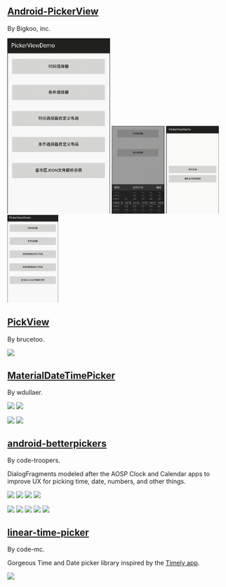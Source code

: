 
## [Android-PickerView](https://github.com/Bigkoo/Android-PickerView)

By Bigkoo, inc.

<img src="https://github.com/Bigkoo/Android-PickerView/raw/master/preview/timepicker.gif" height="400"/> <img src="https://github.com/Bigkoo/Android-PickerView/raw/master/preview/timepicker_night.gif" height="200"/> <img src="https://github.com/Bigkoo/Android-PickerView/raw/master/preview/JsonData.gif" height="200"/> <img src="https://github.com/Bigkoo/Android-PickerView/raw/master/preview/CustomLayout.gif" height="200"/>

## [PickView](https://github.com/brucetoo/PickView)

By brucetoo.
 
![](https://github.com/brucetoo/PickView/raw/master/datepick.gif)

## [MaterialDateTimePicker](https://github.com/wdullaer/MaterialDateTimePicker)

By wdullaer.

<img src="https://camo.githubusercontent.com/e72e9ce81a905baac712a2e3c74ac47408f65b8e/68747470733a2f2f7261772e6769746875622e636f6d2f7764756c6c6165722f4d6174657269616c4461746554696d655069636b65722f67682d70616765732f696d616765732f646174655f7069636b65725f76322e706e67" width="120"> <img src="https://camo.githubusercontent.com/c6bd4e0aad3764694793ac224672aedaa8e8a35b/68747470733a2f2f7261772e6769746875622e636f6d2f7764756c6c6165722f4d6174657269616c4461746554696d655069636b65722f67682d70616765732f696d616765732f74696d655f7069636b65725f76322e706e67" width="120">

<img src="https://camo.githubusercontent.com/1467c2b5d209d68aef8ac96cc6bdc28a6c2b1f3d/68747470733a2f2f7261772e6769746875622e636f6d2f7764756c6c6165722f4d6174657269616c4461746554696d655069636b65722f67682d70616765732f696d616765732f646174655f7069636b65722e706e67" width="120"> <img src="https://camo.githubusercontent.com/968ac1b84bfe4514fabf2c25c94a1381d3af3973/68747470733a2f2f7261772e6769746875622e636f6d2f7764756c6c6165722f4d6174657269616c4461746554696d655069636b65722f67682d70616765732f696d616765732f74696d655f7069636b65722e706e67" width="120">

## [android-betterpickers](https://github.com/code-troopers/android-betterpickers)

By code-troopers.

DialogFragments modeled after the AOSP Clock and Calendar apps to improve UX for picking time, date, numbers, and other things.

<img src="https://raw.githubusercontent.com/code-troopers/android-betterpickers/master/sample/imagery/screenshot_calendar_date.png" width="120"> <img src="https://raw.githubusercontent.com/code-troopers/android-betterpickers/master/sample/imagery/screenshot_radial_time.png" width="120"> <img src="https://raw.githubusercontent.com/code-troopers/android-betterpickers/master/sample/imagery/screenshot_recurrence.png" width="120"> <img src="https://raw.githubusercontent.com/code-troopers/android-betterpickers/master/sample/imagery/screenshot_time_zone.png" width="120">

<img src="https://raw.githubusercontent.com/code-troopers/android-betterpickers/master/sample/imagery/screenshot_date.png" width="120"> <img src="https://raw.githubusercontent.com/code-troopers/android-betterpickers/master/sample/imagery/screenshot_expiration.png" width="120"> <img src="https://raw.githubusercontent.com/code-troopers/android-betterpickers/master/sample/imagery/screenshot_hms.png" width="120"> <img src="https://raw.githubusercontent.com/code-troopers/android-betterpickers/master/sample/imagery/screenshot_number.png" width="120"> <img src="https://raw.githubusercontent.com/code-troopers/android-betterpickers/master/sample/imagery/screenshot_time.png" width="120">

## [linear-time-picker](https://github.com/code-mc/linear-time-picker)

By code-mc.

Gorgeous Time and Date picker library inspired by the [Timely app](https://play.google.com/store/apps/details?id=ch.bitspin.timely).

<img src="https://github.com/code-mc/linear-time-picker/raw/master/demo.gif?raw=true">
